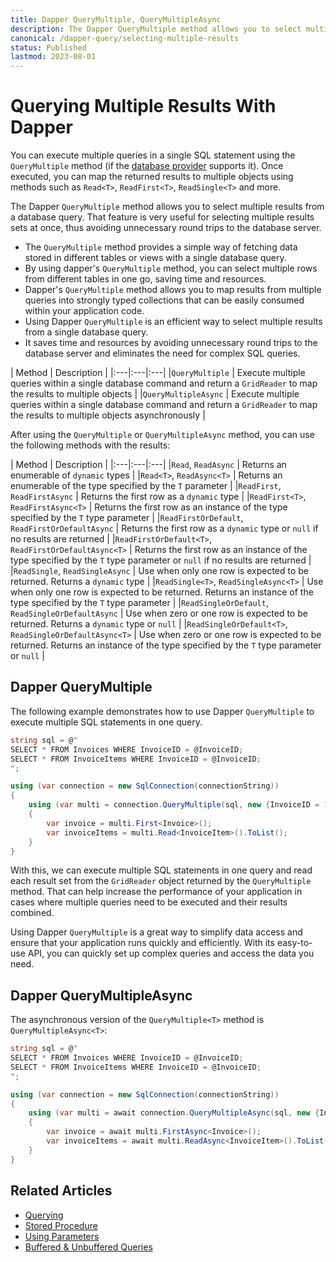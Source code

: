 ```yaml
---
title: Dapper QueryMultiple, QueryMultipleAsync
description: The Dapper QueryMultiple method allows you to select multiple results from a database in a single query and then, after reading those results for mapping them.
canonical: /dapper-query/selecting-multiple-results
status: Published
lastmod: 2023-08-01
---
```


# Querying Multiple Results With Dapper

You can execute multiple queries in a single SQL statement using the `QueryMultiple` method (if the [database provider](/database-providers) supports it). Once executed, you can map the returned results to multiple objects using methods such as `Read<T>`, `ReadFirst<T>`, `ReadSingle<T>` and more.

The Dapper `QueryMultiple` method allows you to select multiple results from a database query. That feature is very useful for selecting multiple results sets at once, thus avoiding unnecessary round trips to the database server. 

 - The `QueryMultiple` method provides a simple way of fetching data stored in different tables or views with a single database query. 
 - By using dapper's `QueryMultiple` method, you can select multiple rows from different tables in one go, saving time and resources. 
 - Dapper's `QueryMultiple` method allows you to map results from multiple queries into strongly typed collections that can be easily consumed within your application code. 
 - Using Dapper `QueryMultiple` is an efficient way to select multiple results from a single database query. 
 - It saves time and resources by avoiding unnecessary round trips to the database server and eliminates the need for complex SQL queries. 

| Method | Description |
|:---|:---|:---|
|`QueryMultiple` |  Execute multiple queries within a single database command and return a `GridReader` to map the results to multiple objects | 
|`QueryMultipleAsync` | Execute multiple queries within a single database command and return a `GridReader` to map the results to multiple objects asynchronously | 

After using the `QueryMultiple` or `QueryMultipleAsync` method, you can use the following methods with the results:

| Method | Description |
|:---|:---|:---|
|`Read`, `ReadAsync` | Returns an enumerable of `dynamic` types | 
|`Read<T>`, `ReadAsync<T>` | Returns an enumerable of the type specified by the `T` parameter | 
|`ReadFirst`, `ReadFirstAsync` | Returns the first row as a `dynamic` type | 
|`ReadFirst<T>`, `ReadFirstAsync<T>` | Returns the first row as an instance of the type specified by the `T` type parameter | 
|`ReadFirstOrDefault`, `ReadFirstOrDefaultAsync` | Returns the first row as a `dynamic` type or `null` if no results are returned | 
|`ReadFirstOrDefault<T>`, `ReadFirstOrDefaultAsync<T>` | Returns the first row as an instance of the type specified by the `T` type parameter or `null` if no results are returned | 
|`ReadSingle`, `ReadSingleAsync` | Use when only one row is expected to be returned. Returns a `dynamic` type | 
|`ReadSingle<T>`, `ReadSingleAsync<T>` | Use when only one row is expected to be returned. Returns an instance of the type specified by the `T` type parameter | 
|`ReadSingleOrDefault`, `ReadSingleOrDefaultAsync` | Use when zero or one row is expected to be returned. Returns a `dynamic` type or `null` | 
|`ReadSingleOrDefault<T>`, `ReadSingleOrDefaultAsync<T>` | Use when zero or one row is expected to be returned. Returns an instance of the type specified by the `T` type parameter or `null` | 

## Dapper QueryMultiple

The following example demonstrates how to use Dapper `QueryMultiple` to execute multiple SQL statements in one query. 

```csharp
string sql = @"
SELECT * FROM Invoices WHERE InvoiceID = @InvoiceID;
SELECT * FROM InvoiceItems WHERE InvoiceID = @InvoiceID;
";

using (var connection = new SqlConnection(connectionString))
{
    using (var multi = connection.QueryMultiple(sql, new {InvoiceID = 1}))
    {
        var invoice = multi.First<Invoice>();
        var invoiceItems = multi.Read<InvoiceItem>().ToList();
    }
}
```

With this, we can execute multiple SQL statements in one query and read each result set from the `GridReader` object returned by the `QueryMultiple` method. That can help increase the performance of your application in cases where multiple queries need to be executed and their results combined. 

Using Dapper `QueryMultiple` is a great way to simplify data access and ensure that your application runs quickly and efficiently. With its easy-to-use API, you can quickly set up complex queries and access the data you need. 

## Dapper QueryMultipleAsync

The asynchronous version of the `QueryMultiple<T>`  method is `QueryMultipleAsync<T>`:

```csharp
string sql = @"
SELECT * FROM Invoices WHERE InvoiceID = @InvoiceID;
SELECT * FROM InvoiceItems WHERE InvoiceID = @InvoiceID;
";

using (var connection = new SqlConnection(connectionString))
{
    using (var multi = await connection.QueryMultipleAsync(sql, new {InvoiceID = 1}))
    {
        var invoice = await multi.FirstAsync<Invoice>();
        var invoiceItems = await multi.ReadAsync<InvoiceItem>().ToList();
    }
}
```

## Related Articles

- [Querying](/dapper-query)
- [Stored Procedure](/stored-procedures)
- [Using Parameters](/parameters)
- [Buffered & Unbuffered Queries](/misc/buffered-unbuffered)